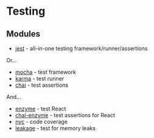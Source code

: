 # Testing

## Modules

* [jest](https://github.com/facebook/jest) - all-in-one testing framework/runner/assertions

Or...

* [mocha](https://github.com/mochajs/mocha) - test framework
* [karma](https://github.com/karma-runner/karma) - test runner
* [chai](https://github.com/chaijs/chai) - test assertions

And...

* [enzyme](https://github.com/airbnb/enzyme) - test React
* [chai-enzyme](https://github.com/producthunt/chai-enzyme) - test assertions for React
* [nyc](https://github.com/istanbuljs/nyc) - code coverage
* [leakage](https://github.com/andywer/leakage) - test for memory leaks
